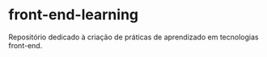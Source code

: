 # front-end-learning
Repositório dedicado à criação de práticas de aprendizado em tecnologias front-end.
